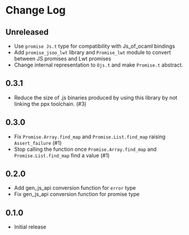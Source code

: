 # Change Log

## Unreleased

-   Use `promise Js.t` type for compatibility with Js_of_ocaml bindings
-   Add `promise_jsoo_lwt` library and `Promise_lwt` module to convert between
    JS promises and Lwt promises
-   Change internal representation to `Ojs.t` and make `Promise.t` abstract.

## 0.3.1

-   Reduce the size of .js binaries produced by using this library by not
    linking the ppx toolchain. (#3)

## 0.3.0

-   Fix `Promise.Array.find_map` and `Promise.List.find_map` raising
    `Assert_failure` (#1)
-   Stop calling the function once `Promise.Array.find_map` and
    `Promise.List.find_map` find a value (#1)

## 0.2.0

-   Add gen_js_api conversion function for `error` type
-   Fix gen_js_api conversion function for promise type

## 0.1.0

-   Initial release
